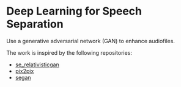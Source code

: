 # Deep Learning for Speech Separation

Use a generative adversarial network (GAN) to enhance audiofiles.


The work is inspired by the following repositories:
* [se_relativisticgan](https://github.com/deepakbaby/se_relativisticgan)
* [pix2pix](https://github.com/eriklindernoren/Keras-GAN/blob/master/pix2pix/pix2pix.py)
* [segan](https://github.com/santi-pdp/segan)
 